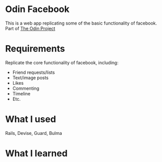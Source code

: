 # Odin Facebook
This is a web app replicating some of the basic functionality of facebook. Part of [The Odin Project](https://www.theodinproject.com/paths/full-stack-ruby-on-rails/courses/ruby-on-rails/lessons/rails-final-project)

# Requirements
Replicate the core functionality of facebook, including:
* Friend requests/lists
* Text/image posts
* Likes
* Commenting
* Timeline
* Etc.

# What I used
Rails, Devise, Guard, Bulma

# What I learned
